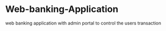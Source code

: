 # Web-banking-Application
web banking application with admin portal to control the users transaction
